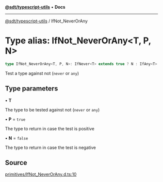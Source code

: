 [**@sdt/typescript-utils**](../README.md) • **Docs**

***

[@sdt/typescript-utils](../globals.md) / IfNot\_NeverOrAny

# Type alias: IfNot\_NeverOrAny\<T, P, N\>

```ts
type IfNot_NeverOrAny<T, P, N>: IfNever<T> extends true ? N : IfAny<T> extends true ? N : P;
```

Test a type against not (`never` or `any`)

## Type parameters

• **T**

The type to be tested against not (`never` or `any`)

• **P** = `true`

The type to return in case the test is positive

• **N** = `false`

The type to return in case the test is negative

## Source

[primitives/IfNot\_NeverOrAny.d.ts:10](https://github.com/sylvaindethier/typescript-utils/blob/fabc6a21dcb182829a282c75854c4036ee731328/src/types/primitives/IfNot_NeverOrAny.d.ts#L10)
